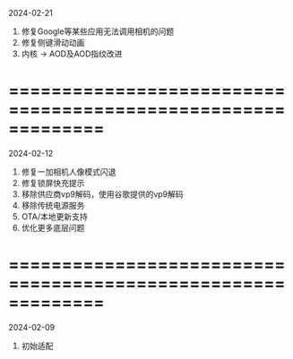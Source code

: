 2024-02-21
1. 修复Google等某些应用无法调用相机的问题
2. 修复侧键滑动动画
3. 内核 -> AOD及AOD指纹改进

=============================================================
=============================================================

2024-02-12
1. 修复一加相机人像模式闪退
2. 修复锁屏快充提示
3. 移除供应商vp9解码，使用谷歌提供的vp9解码
4. 移除传统电源服务
5. OTA/本地更新支持
6. 优化更多底层问题

=============================================================
=============================================================

2024-02-09
1. 初始适配
